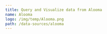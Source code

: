 ```yaml
---
title: Query and Visualize data from Alooma
name: Alooma
logo: /img/temp/Alooma.png
path: /data-sources/alooma
---
```

